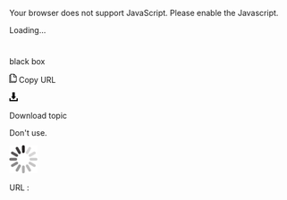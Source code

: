 Your browser does not support JavaScript. Please enable the Javascript.

Loading...

# 

black box

![Copy URL](media/black-box/Copy.png)
Copy URL

![Download](media/black-box/Download.png)

Download topic

Don't use. 

![In progress](media/black-box/activity-large.gif)

URL :
